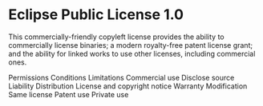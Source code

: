 Eclipse Public License 1.0
==========================

This commercially-friendly copyleft license provides the ability to commercially
license binaries; a modern royalty-free patent license grant; and the ability
for linked works to use other licenses, including commercial ones.

Permissions           Conditions                               Limitations
Commercial use        Disclose source                          Liability
Distribution          License and copyright notice             Warranty
Modification          Same license
Patent use
Private use
